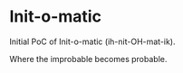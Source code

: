 # Init-o-matic

Initial PoC of Init-o-matic (ih-nit-OH-mat-ik).

Where the improbable becomes probable.

